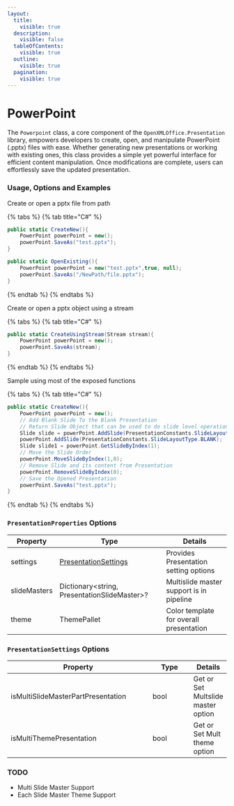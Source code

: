 ```yaml
---
layout:
  title:
    visible: true
  description:
    visible: false
  tableOfContents:
    visible: true
  outline:
    visible: true
  pagination:
    visible: true
---
```


# PowerPoint

The `Powerpoint` class, a core component of the `OpenXMLOffice.Presentation` library, empowers developers to create, open, and manipulate PowerPoint (.pptx) files with ease. Whether generating new presentations or working with existing ones, this class provides a simple yet powerful interface for efficient content manipulation. Once modifications are complete, users can effortlessly save the updated presentation.

### Usage, Options and Examples

Create or open a pptx file from path

{% tabs %}
{% tab title="C#" %}
```csharp
public static CreateNew(){
    PowerPoint powerPoint = new();
    powerPoint.SaveAs("test.pptx");
}

public static OpenExisting(){
    PowerPoint powerPoint = new("test.pptx",true, null);
    powerPoint.SaveAs("/NewPath/file.pptx");
}
```
{% endtab %}
{% endtabs %}

Create or open a pptx object using a stream

{% tabs %}
{% tab title="C#" %}
```csharp
public static CreateUsingStream(Stream stream){
    PowerPoint powerPoint = new();
    powerPoint.SaveAs(stream);
}
```
{% endtab %}
{% endtabs %}

Sample using most of the exposed functions

{% tabs %}
{% tab title="C#" %}
```csharp
public static CreateNew(){
    PowerPoint powerPoint = new();
    // Add Blank Slide To the Blank Presentation
    // Return Slide Object that can be used to do slide level operation
    Slide slide = powerPoint.AddSlide(PresentationConstants.SlideLayoutType.BLANK);
    powerPoint.AddSlide(PresentationConstants.SlideLayoutType.BLANK);
    Slide slide1 = powerPoint.GetSlideByIndex(1);
    // Move the Slide Order
    powerPoint.MoveSlideByIndex(1,0);
    // Remove Slide and its content from Presentation
    powerPoint.RemoveSlideByIndex(0);
    // Save the Opened Presentation
    powerPoint.SaveAs("test.pptx");
}
```
{% endtab %}
{% endtabs %}

### `PresentationProperties` Options

| Property     | Type                                                               | Details                                  |
| ------------ | ------------------------------------------------------------------ | ---------------------------------------- |
| settings     | [PresentationSettings](powerpoint.md#presentationsettings-options) | Provides Presentation setting options    |
| slideMasters | Dictionary\<string, PresentationSlideMaster>?                      | Multislide master support is in pipeline |
| theme        | ThemePallet                                                        | Color template for overall presentation  |

### `PresentationSettings` Options

<table><thead><tr><th width="318">Property</th><th width="85">Type</th><th>Details</th></tr></thead><tbody><tr><td>isMultiSlideMasterPartPresentation</td><td>bool</td><td>Get or Set Multslide master option</td></tr><tr><td>isMultiThemePresentation</td><td>bool</td><td>Get or Set Mult theme option</td></tr></tbody></table>

### TODO

* Multi Slide Master Support
* Each Slide Master Theme Support
